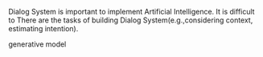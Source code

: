 Dialog System is important to implement Artificial Intelligence.
It is difficult to
There are the tasks of building Dialog System(e.g.,considering context, estimating intention).

generative model
